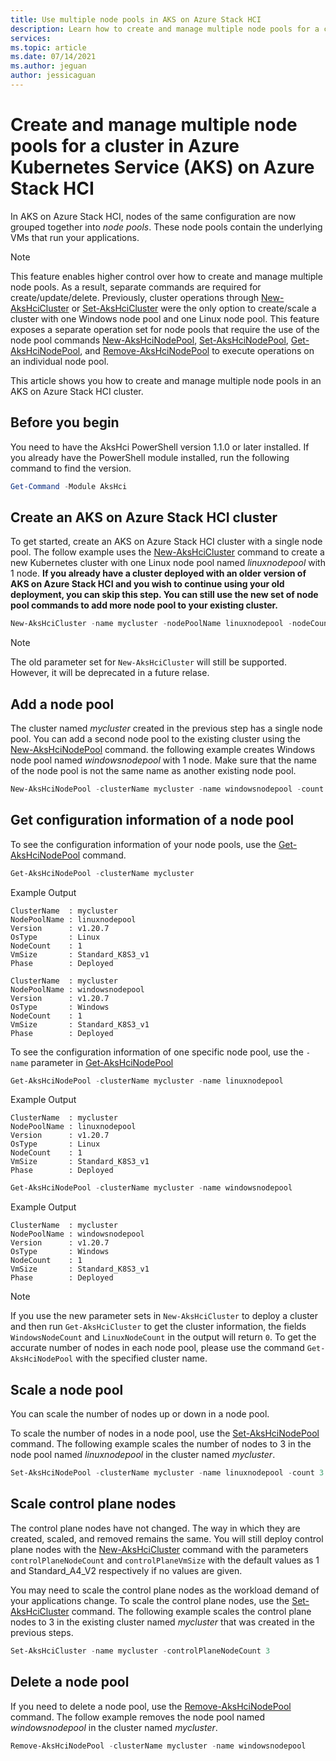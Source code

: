 ```yaml
---
title: Use multiple node pools in AKS on Azure Stack HCI
description: Learn how to create and manage multiple node pools for a cluster in AKS on Azure Stack HCI
services: 
ms.topic: article
ms.date: 07/14/2021
ms.author: jeguan
author: jessicaguan
---
```


# Create and manage multiple node pools for a cluster in Azure Kubernetes Service (AKS) on Azure Stack HCI

In AKS on Azure Stack HCI, nodes of the same configuration are now grouped together into *node pools*. These node pools contain the underlying VMs that run your applications. 

> [!NOTE]
> This feature enables higher control over how to create and manage multiple node pools. As a result, separate commands are required for  create/update/delete. Previously, cluster operations through [New-AksHciCluster](new-akshcicluster.md) or [Set-AksHciCluster](set-akshcicluster.md) were the only option to create/scale a cluster with one Windows node pool and one Linux node pool. This feature exposes a separate operation set for node pools that require the use of the node pool commands [New-AksHciNodePool](new-akshcinodepool.md), [Set-AksHciNodePool](set-akshcinodepool.md), [Get-AksHciNodePool](get-akshcinodepool.md), and [Remove-AksHciNodePool](remove-akshcinodepool.md) to execute operations on an individual node pool. 

This article shows you how to create and manage multiple node pools in an AKS on Azure Stack HCI cluster.

## Before you begin

You need to have the AksHci PowerShell version 1.1.0 or later installed. If you already have the PowerShell module installed, run the following command to find the version.

```powershell
Get-Command -Module AksHci
```

## Create an AKS on Azure Stack HCI cluster

To get started, create an AKS on Azure Stack HCI cluster with a single node pool. The follow example uses the [New-AksHciCluster](new-akshcicluster.md) command to create a new Kubernetes cluster with one Linux node pool named *linuxnodepool* with 1 node. **If you already have a cluster deployed with an older version of AKS on Azure Stack HCI and you wish to continue using your old deployment, you can skip this step. You can still use the new set of node pool commands to add more node pool to your existing cluster.**

```powershell
New-AksHciCluster -name mycluster -nodePoolName linuxnodepool -nodeCount 1 -osType linux
```

> [!NOTE]
> The old parameter set for `New-AksHciCluster` will still be supported. However, it will be deprecated in a future relase.

## Add a node pool

The cluster named *mycluster* created in the previous step has a single node pool. You can add a second node pool to the existing cluster using the [New-AksHciNodePool](new-akshcinodepool.md) command. the following example creates Windows node pool named *windowsnodepool* with 1 node. Make sure that the name of the node pool is not the same name as another existing node pool.

```powershell
New-AksHciNodePool -clusterName mycluster -name windowsnodepool -count 1 -osType windows
```

## Get configuration information of a node pool

To see the configuration information of your node pools, use the [Get-AksHciNodePool](get-akshcinodepool.md) command.

```powershell
Get-AksHciNodePool -clusterName mycluster
```

Example Output
```output
ClusterName  : mycluster
NodePoolName : linuxnodepool
Version      : v1.20.7
OsType       : Linux
NodeCount    : 1
VmSize       : Standard_K8S3_v1
Phase        : Deployed

ClusterName  : mycluster
NodePoolName : windowsnodepool
Version      : v1.20.7
OsType       : Windows
NodeCount    : 1
VmSize       : Standard_K8S3_v1
Phase        : Deployed
```

To see the configuration information of one specific node pool, use the `-name` parameter in [Get-AksHciNodePool](get-akshcinodepool.md)

```powershell
Get-AksHciNodePool -clusterName mycluster -name linuxnodepool
```

Example Output
```output
ClusterName  : mycluster
NodePoolName : linuxnodepool
Version      : v1.20.7
OsType       : Linux
NodeCount    : 1
VmSize       : Standard_K8S3_v1
Phase        : Deployed
```

```powershell
Get-AksHciNodePool -clusterName mycluster -name windowsnodepool
```

Example Output
```output
ClusterName  : mycluster
NodePoolName : windowsnodepool
Version      : v1.20.7
OsType       : Windows
NodeCount    : 1
VmSize       : Standard_K8S3_v1
Phase        : Deployed
```

> [!NOTE]
> If you use the new parameter sets in `New-AksHciCluster` to deploy a cluster and then run `Get-AksHciCluster` to get the cluster information, the fields `WindowsNodeCount` and `LinuxNodeCount` in the output will return `0`. To get the accurate number of nodes in each node pool, please use the command `Get-AksHciNodePool` with the specified cluster name. 

## Scale a node pool

You can scale the number of nodes up or down in a node pool.

To scale the number of nodes in a node pool, use the [Set-AksHciNodePool](set-akshcinodepool.md) command. The following example scales the number of nodes to 3 in the node pool named *linuxnodepool* in the cluster named *mycluster*.

```powershell
Set-AksHciNodePool -clusterName mycluster -name linuxnodepool -count 3
```

## Scale control plane nodes

The control plane nodes have not changed. The way in which they are created, scaled, and removed remains the same. You will still deploy control plane nodes with the [New-AksHciCluster](new-akshcicluster.md) command with the parameters `controlPlaneNodeCount` and `controlPlaneVmSize` with the default values as 1 and Standard_A4_V2 respectively if no values are given.

You may need to scale the control plane nodes as the workload demand of your applications change. To scale the control plane nodes, use the [Set-AksHciCluster](set-akshcicluster.md) command. The following example scales the control plane nodes to 3 in the existing cluster named *mycluster* that was created in the previous steps.

```powershell
Set-AksHciCluster -name mycluster -controlPlaneNodeCount 3
```

## Delete a node pool

If you need to delete a node pool, use the [Remove-AksHciNodePool](remove-akshcinodepool.md) command. The follow example removes the node pool named *windowsnodepool* in the cluster named *mycluster*.

```powershell
Remove-AksHciNodePool -clusterName mycluster -name windowsnodepool
```



